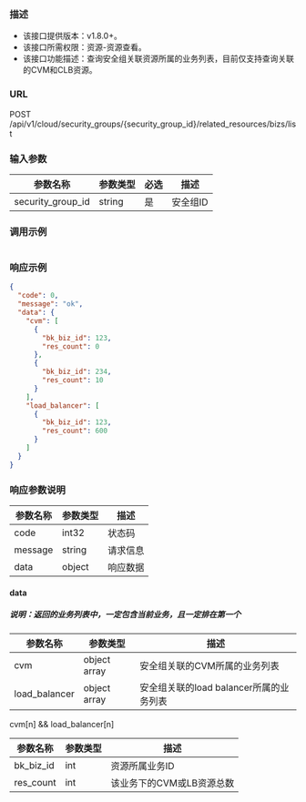 ### 描述

- 该接口提供版本：v1.8.0+。
- 该接口所需权限：资源-资源查看。
- 该接口功能描述：查询安全组关联资源所属的业务列表，目前仅支持查询关联的CVM和CLB资源。

### URL

POST /api/v1/cloud/security_groups/{security_group_id}/related_resources/bizs/list

### 输入参数

| 参数名称              | 参数类型   | 必选 | 描述    |
|-------------------|--------|----|-------|
| security_group_id | string | 是  | 安全组ID |

### 调用示例

```json
```

### 响应示例

```json
{
  "code": 0,
  "message": "ok",
  "data": {
    "cvm": [
      {
        "bk_biz_id": 123,
        "res_count": 0
      },
      {
        "bk_biz_id": 234,
        "res_count": 10
      }
    ],
    "load_balancer": [
      {
        "bk_biz_id": 123,
        "res_count": 600
      }
    ]
  }
}
```

### 响应参数说明

| 参数名称    | 参数类型   | 描述   |
|---------|--------|------|
| code    | int32  | 状态码  |
| message | string | 请求信息 |
| data    | object | 响应数据 |

#### data

##### 说明：返回的业务列表中，一定包含当前业务，且一定排在第一个

| 参数名称          | 参数类型         | 描述                         |
|---------------|--------------|----------------------------|
| cvm           | object array | 安全组关联的CVM所属的业务列表           |
| load_balancer | object array | 安全组关联的load balancer所属的业务列表 |

cvm[n] && load_balancer[n]

| 参数名称      | 参数类型 | 描述              |
|-----------|------|-----------------|
| bk_biz_id | int  | 资源所属业务ID        |
| res_count | int  | 该业务下的CVM或LB资源总数 |
